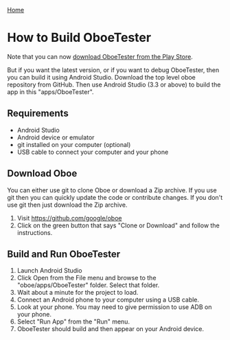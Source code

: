 [Home](README.md)

# How to Build OboeTester

Note that you can now [download OboeTester from the Play Store](https://play.google.com/store/apps/details?id=com.mobileer.oboetester).

But if you want the latest version, or if you want to debug OboeTester, then you can build it using Android Studio.
Download the top level oboe repository from GitHub.
Then use Android Studio (3.3 or above) to build the app in this "apps/OboeTester".

## Requirements

* Android Studio
* Android device or emulator
* git installed on your computer (optional)
* USB cable to connect your computer and your phone

## Download Oboe

You can either use git to clone Oboe or download a Zip archive.
If you use git then you can quickly update the code or contribute changes.
If you don't use git then just download the Zip archive.

1. Visit https://github.com/google/oboe
2. Click on the green button that says "Clone or Download" and follow the instructions.

## Build and Run OboeTester

1. Launch Android Studio
2. Click Open from the File menu and browse to the "oboe/apps/OboeTester" folder. Select that folder.
3. Wait about a minute for the project to load.
4. Connect an Android phone to your computer using a USB cable.
5. Look at your phone. You may need to give permission to use ADB on your phone.
5. Select "Run App" from the "Run" menu.
6. OboeTester should build and then appear on your Android device.
